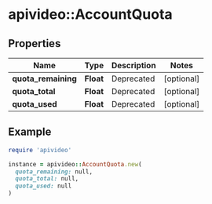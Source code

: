 # apivideo::AccountQuota

## Properties

| Name | Type | Description | Notes |
| ---- | ---- | ----------- | ----- |
| **quota_remaining** | **Float** | Deprecated | [optional] |
| **quota_total** | **Float** | Deprecated | [optional] |
| **quota_used** | **Float** | Deprecated | [optional] |

## Example

```ruby
require 'apivideo'

instance = apivideo::AccountQuota.new(
  quota_remaining: null,
  quota_total: null,
  quota_used: null
)
```

